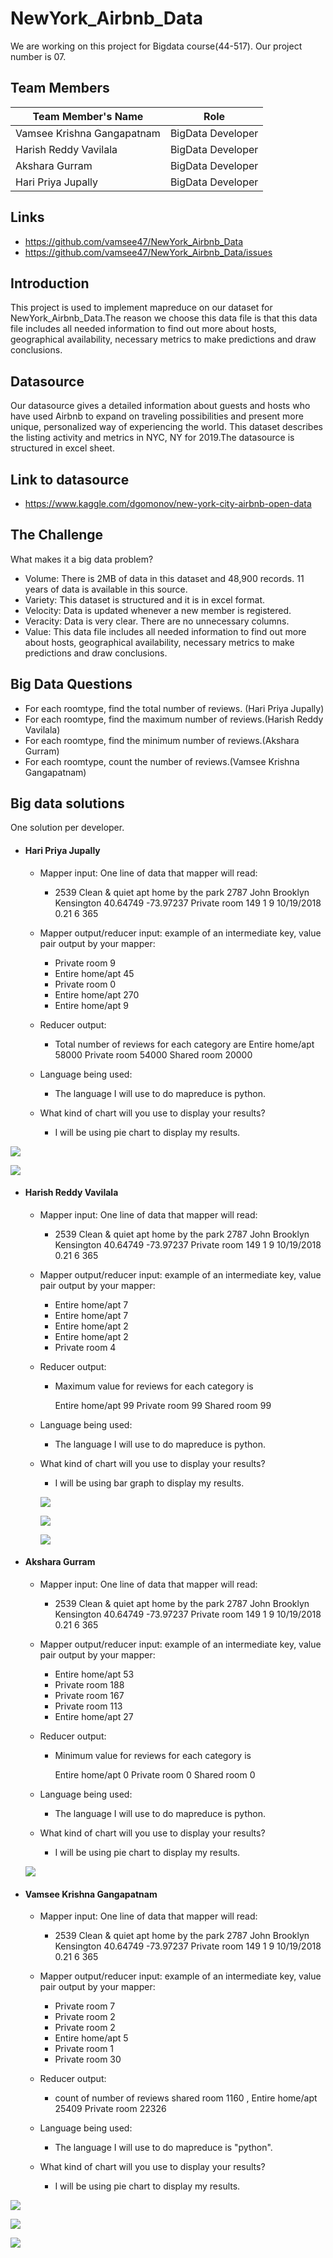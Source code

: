 # NewYork_Airbnb_Data

We are working on this project for Bigdata course(44-517). Our project number is 07. 

## Team Members

|Team Member's Name  | Role |
| -------------     | ------------- |
| Vamsee Krishna Gangapatnam     | BigData Developer |
| Harish Reddy Vavilala     | BigData Developer  |
| Akshara Gurram    | BigData Developer  |
| Hari Priya Jupally   | BigData Developer  |

## Links

- https://github.com/vamsee47/NewYork_Airbnb_Data
- https://github.com/vamsee47/NewYork_Airbnb_Data/issues

## Introduction

This project is used to implement mapreduce on our dataset for NewYork_Airbnb_Data.The reason we choose this data file is that this data file includes all needed information to find out more about hosts, geographical availability, necessary metrics to make predictions and draw conclusions.

## Datasource

Our datasource gives a detailed information about guests and hosts who have used Airbnb to expand on traveling possibilities and present more unique, personalized way of experiencing the world. This dataset describes the listing activity and metrics in NYC, NY for 2019.The datasource is structured in excel sheet. 

## Link to datasource

- https://www.kaggle.com/dgomonov/new-york-city-airbnb-open-data


## The Challenge

What makes it a big data problem? 

- Volume: There is 2MB of data in this dataset and 48,900 records. 11 years of data is available in this source.
- Variety: This dataset is structured and it is in excel format.
- Velocity: Data is updated whenever a new member is registered.  
- Veracity: Data is very clear. There are no unnecessary columns.
- Value: This data file includes all needed information to find out more about hosts, geographical availability, necessary metrics to make predictions and draw conclusions.

## Big Data Questions

- For each roomtype, find the total number of reviews. (Hari Priya Jupally)
- For each roomtype, find the maximum number of reviews.(Harish Reddy Vavilala)
- For each roomtype, find the minimum number of reviews.(Akshara Gurram)
- For each roomtype, count the number of reviews.(Vamsee Krishna Gangapatnam)

## Big data solutions

One solution per developer.

- #### Hari Priya Jupally

  * Mapper input: One line of data that mapper will read:

    * 2539	Clean & quiet apt home by the park	2787	John	Brooklyn	Kensington	40.64749	-73.97237	Private room	149	1	9	10/19/2018	0.21	6	365

  * Mapper output/reducer input: example of an intermediate key, value pair output by your mapper:

    * Private room	9
    * Entire home/apt	45
    * Private room	0
    * Entire home/apt	270
    * Entire home/apt	9

  * Reducer output:

    * Total number of reviews for each category are
        Entire home/apt 58000 
        Private room 54000
        Shared room 20000

  * Language being used:

     * The language I will use to do mapreduce is python.

  * What kind of chart will you use to display your results? 

    * I will be using pie chart to display my results.  

![](https://github.com/vamsee47/NewYork_Airbnb_Data/blob/master/images_folder/Sum_piechart.png)

![](https://github.com/vamsee47/NewYork_Airbnb_Data/blob/master/images_folder/Sum_mapreduce.png)
   
- #### Harish Reddy Vavilala

  * Mapper input: One line of data that mapper will read:

    * 2539	Clean & quiet apt home by the park	2787	John	Brooklyn	Kensington	40.64749	-73.97237	Private room	149	1	9	10/19/2018	0.21	6	365
 
  * Mapper output/reducer input: example of an intermediate key, value pair output by your mapper:

    * Entire home/apt	7
    * Entire home/apt	7
    * Entire home/apt	2
    * Entire home/apt	2
    * Private room	4


  * Reducer output:

      * Maximum value for reviews for each category is
          
        Entire home/apt 99 
        Private room 99
        Shared room 99

  * Language being used:

      * The language I will use to do mapreduce is python.

  * What kind of chart will you use to display your results? 

      * I will be using bar graph to display my results.  

     ![](https://github.com/vamsee47/NewYork_Airbnb_Data/blob/master/images_folder/maxreviews_graph.png)

     ![](https://github.com/vamsee47/NewYork_Airbnb_Data/blob/master/images_folder/maxmappercount.png)

     ![](https://github.com/vamsee47/NewYork_Airbnb_Data/blob/master/images_folder/maxreducer.png)

- #### Akshara Gurram
  * Mapper input: One line of data that mapper will read:

    * 2539	Clean & quiet apt home by the park	2787	John	Brooklyn	Kensington	40.64749	-73.97237	Private room	149	1	9	10/19/2018	0.21	6	365

  * Mapper output/reducer input: example of an intermediate key, value pair output by your mapper:

    * Entire home/apt	53
    * Private room	188
    * Private room	167
    * Private room	113
    * Entire home/apt	27


  * Reducer output:

      * Minimum value for reviews for each category is
          
        Entire home/apt 0 
        Private room 0
        Shared room 0

  * Language being used:

    * The language I will use to do mapreduce is python.

  * What kind of chart will you use to display your results? 

    * I will be using pie chart to display my results.  
  
   ![](https://github.com/vamsee47/NewYork_Airbnb_Data/blob/master/images_folder/min_reviews_grasph.png)

- #### Vamsee Krishna Gangapatnam
  * Mapper input: One line of data that mapper will read:

    * 2539	Clean & quiet apt home by the park	2787	John	Brooklyn	Kensington	40.64749	-73.97237	Private room	149	1	9	10/19/2018	0.21	6	365

  * Mapper output/reducer input: example of an intermediate key, value pair output by your mapper:

    * Private room	7
    * Private room	2
    * Private room	2
    * Entire home/apt	5
    * Private room	1
    * Private room	30


  * Reducer output:

    * count of number of reviews shared room  1160 , Entire home/apt	25409 Private room	22326

  * Language being used:

    * The language I will use to do mapreduce is "python".

  * What kind of chart will you use to display your results? 

    * I will be using pie chart to display my results.
    
 ![](https://github.com/vamsee47/NewYork_Airbnb_Data/blob/master/images_folder/Countof%20Reviews_Piechart.JPG)
 
 ![](https://github.com/vamsee47/NewYork_Airbnb_Data/blob/master/images_folder/mapperoutputscreenshot_Count%20the%20reviews.JPG)
 
 ![](https://github.com/vamsee47/NewYork_Airbnb_Data/blob/master/images_folder/reducer_countteh%20number%20of%20reviews.JPG)
   

